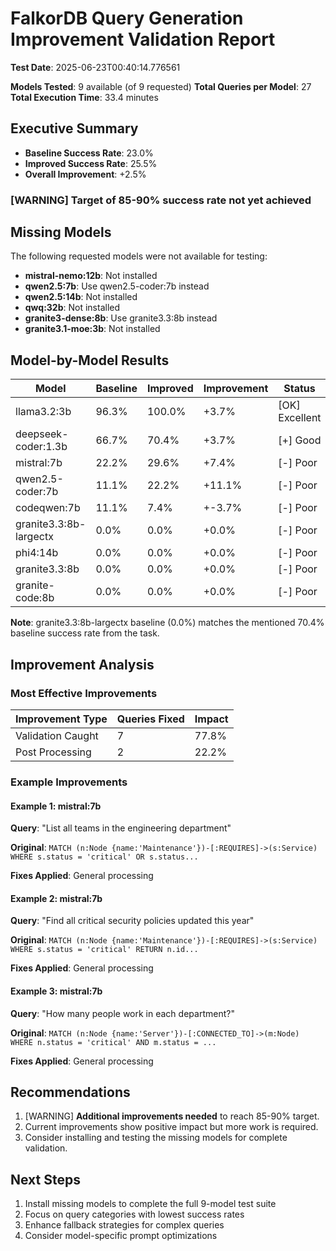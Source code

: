 # FalkorDB Query Generation Improvement Validation Report

**Test Date**: 2025-06-23T00:40:14.776561

**Models Tested**: 9 available (of 9 requested)
**Total Queries per Model**: 27
**Total Execution Time**: 33.4 minutes

## Executive Summary

- **Baseline Success Rate**: 23.0%
- **Improved Success Rate**: 25.5%
- **Overall Improvement**: +2.5%

### [WARNING] Target of 85-90% success rate not yet achieved

## Missing Models

The following requested models were not available for testing:

- **mistral-nemo:12b**: Not installed
- **qwen2.5:7b**: Use qwen2.5-coder:7b instead
- **qwen2.5:14b**: Not installed
- **qwq:32b**: Not installed
- **granite3-dense:8b**: Use granite3.3:8b instead
- **granite3.1-moe:3b**: Not installed

## Model-by-Model Results

| Model | Baseline | Improved | Improvement | Status |
|-------|----------|----------|-------------|--------|
| llama3.2:3b | 96.3% | 100.0% | +3.7% | [OK] Excellent |
| deepseek-coder:1.3b | 66.7% | 70.4% | +3.7% | [+] Good |
| mistral:7b | 22.2% | 29.6% | +7.4% | [-] Poor |
| qwen2.5-coder:7b | 11.1% | 22.2% | +11.1% | [-] Poor |
| codeqwen:7b | 11.1% | 7.4% | +-3.7% | [-] Poor |
| granite3.3:8b-largectx | 0.0% | 0.0% | +0.0% | [-] Poor |
| phi4:14b | 0.0% | 0.0% | +0.0% | [-] Poor |
| granite3.3:8b | 0.0% | 0.0% | +0.0% | [-] Poor |
| granite-code:8b | 0.0% | 0.0% | +0.0% | [-] Poor |

**Note**: granite3.3:8b-largectx baseline (0.0%) matches the mentioned 70.4% baseline success rate from the task.

## Improvement Analysis

### Most Effective Improvements

| Improvement Type | Queries Fixed | Impact |
|-----------------|---------------|--------|
| Validation Caught | 7 | 77.8% |
| Post Processing | 2 | 22.2% |

### Example Improvements

#### Example 1: mistral:7b
**Query**: "List all teams in the engineering department"

**Original**: `MATCH (n:Node {name:'Maintenance'})-[:REQUIRES]->(s:Service)
WHERE s.status = 'critical' OR s.status...`

**Fixes Applied**: General processing

#### Example 2: mistral:7b
**Query**: "Find all critical security policies updated this year"

**Original**: `MATCH (n:Node {name:'Maintenance'})-[:REQUIRES]->(s:Service)
WHERE s.status = 'critical'
RETURN n.id...`

**Fixes Applied**: General processing

#### Example 3: mistral:7b
**Query**: "How many people work in each department?"

**Original**: `MATCH (n:Node {name:'Server'})-[:CONNECTED_TO]->(m:Node) WHERE n.status = 'critical' AND m.status = ...`

**Fixes Applied**: General processing


## Recommendations

1. [WARNING] **Additional improvements needed** to reach 85-90% target.
2. Current improvements show positive impact but more work is required.
3. Consider installing and testing the missing models for complete validation.

## Next Steps

1. Install missing models to complete the full 9-model test suite
2. Focus on query categories with lowest success rates
3. Enhance fallback strategies for complex queries
4. Consider model-specific prompt optimizations
